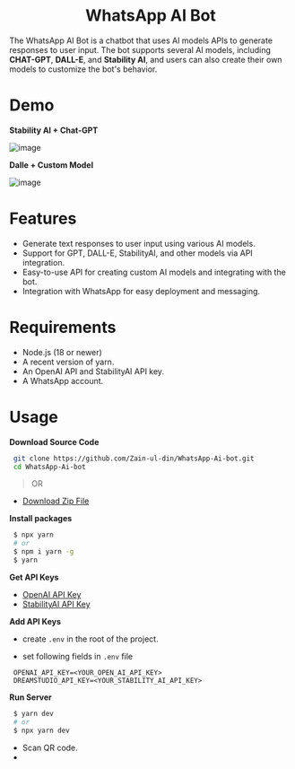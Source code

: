 <div align="center">
<h1>WhatsApp AI Bot</h1>
</div>

The WhatsApp AI Bot is a chatbot that uses AI models APIs to generate responses to user input. The bot supports several AI models, including **CHAT-GPT**, **DALL-E**, and **Stability AI**, and users can also create their own models to customize the bot's behavior.

# Demo

**Stability AI + Chat-GPT**

![image](https://user-images.githubusercontent.com/78583049/222071673-ef0f2021-a8b4-4263-9304-a77ecd76c0a1.png)

**Dalle + Custom Model** 

![image](https://user-images.githubusercontent.com/78583049/222074174-55792d13-5137-4c1c-b708-3ad188ca8d8d.png)


# Features
- Generate text responses to user input using various AI models.
- Support for GPT, DALL-E, StabilityAI, and other models via API integration.
- Easy-to-use API for creating custom AI models and integrating with the bot.
- Integration with WhatsApp for easy deployment and messaging.

# Requirements

- Node.js (18 or newer)
- A recent version of yarn.
- An OpenAI API and StabilityAI API key. 
- A WhatsApp account.


# Usage

**Download Source Code**

```bash
 git clone https://github.com/Zain-ul-din/WhatsApp-Ai-bot.git
 cd WhatsApp-Ai-bot
```

> OR

- [Download Zip File](https://github.com/Zain-ul-din/WhatsApp-Ai-bot/archive/refs/heads/master.zip)

**Install packages**

```bash
 $ npx yarn
 # or
 $ npm i yarn -g
 $ yarn
```

**Get API Keys**

- [OpenAI API Key](https://platform.openai.com/account/api-keys)
- [StabilityAI API Key](https://platform.stability.ai/docs/getting-started/authentication)

**Add API Keys**


- create `.env` in the root of the project.

- set following fields in `.env` file
```.env
 OPENAI_API_KEY=<YOUR_OPEN_AI_API_KEY>
 DREAMSTUDIO_API_KEY=<YOUR_STABILITY_AI_API_KEY>
```

**Run Server**

```bash
 $ yarn dev
 # or
 $ npx yarn dev
```

- Scan QR code.
- 


